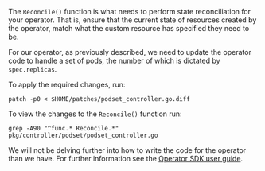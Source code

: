 The `Reconcile()` function is what needs to perform state reconciliation for your operator. That is, ensure that the current state of resources created by the operator, match what the custom resource has specified they need to be.

For our operator, as previously described, we need to update the operator code to handle a set of pods, the number of which is dictated by `spec.replicas`.

To apply the required changes, run:

```execute
patch -p0 < $HOME/patches/podset_controller.go.diff
```

To view the changes to the `Reconcile()` function run:

```execute
grep -A90 "^func.* Reconcile.*"  pkg/controller/podset/podset_controller.go
```

We will not be delving further into how to write the code for the operator than we have. For further information see the [Operator SDK user guide](https://github.com/operator-framework/operator-sdk/blob/master/doc/user-guide.md).
